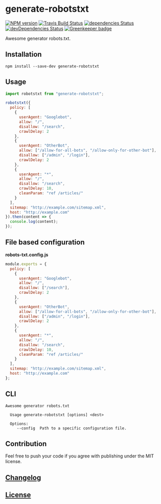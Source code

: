 # generate-robotstxt

[![NPM version](https://img.shields.io/npm/v/generate-robotstxt.svg)](https://www.npmjs.org/package/generate-robotstxt)
[![Travis Build Status](https://img.shields.io/travis/itgalaxy/generate-robotstxt/master.svg?label=build)](https://travis-ci.org/itgalaxy/generate-robotstxt)
[![dependencies Status](https://david-dm.org/itgalaxy/generate-robotstxt/status.svg)](https://david-dm.org/itgalaxy/generate-robotstxt)
[![devDependencies Status](https://david-dm.org/itgalaxy/generate-robotstxt/dev-status.svg)](https://david-dm.org/itgalaxy/generate-robotstxt?type=dev)
[![Greenkeeper badge](https://badges.greenkeeper.io/itgalaxy/generate-robotstxt.svg)](https://greenkeeper.io)

Awesome generator robots.txt.

## Installation

```shell
npm install --save-dev generate-robotstxt
```

## Usage

```js
import robotstxt from "generate-robotstxt";

robotstxt({
  policy: [
    {
      userAgent: "Googlebot",
      allow: "/",
      disallow: "/search",
      crawlDelay: 2
    },
    {
      userAgent: "OtherBot",
      allow: ["/allow-for-all-bots", "/allow-only-for-other-bot"],
      disallow: ["/admin", "/login"],
      crawlDelay: 2
    },
    {
      userAgent: "*",
      allow: "/",
      disallow: "/search",
      crawlDelay: 10,
      cleanParam: "ref /articles/"
    }
  ],
  sitemap: "http://example.com/sitemap.xml",
  host: "http://example.com"
}).then(content => {
  console.log(content);
});
```

## File based configuration

**robots-txt.config.js**

```js
module.exports = {
  policy: [
    {
      userAgent: "Googlebot",
      allow: "/",
      disallow: ["/search"],
      crawlDelay: 2
    },
    {
      userAgent: "OtherBot",
      allow: ["/allow-for-all-bots", "/allow-only-for-other-bot"],
      disallow: ["/admin", "/login"],
      crawlDelay: 2
    },
    {
      userAgent: "*",
      allow: "/",
      disallow: "/search",
      crawlDelay: 10,
      cleanParam: "ref /articles/"
    }
  ],
  sitemap: "http://example.com/sitemap.xml",
  host: "http://example.com"
};
```

## CLI

```shell
Awesome generator robots.txt

  Usage generate-robotstxt [options] <dest>

  Options:
     --config  Path to a specific configuration file.
```

## Contribution

Feel free to push your code if you agree with publishing under the MIT license.

## [Changelog](CHANGELOG.md)

## [License](LICENSE)

